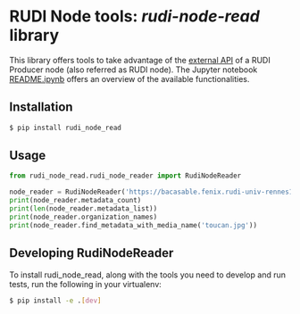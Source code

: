 # RUDI Node tools: _rudi-node-read_ library

This library offers tools to take advantage of
the [external API](https://app.swaggerhub.com/apis/OlivierMartineau/RUDI-PRODUCER) of a RUDI Producer node (also
referred as RUDI node).
The Jupyter notebook [README.ipynb](doc/README.ipynb) offers an overview of the available functionalities.

## Installation

```bash
$ pip install rudi_node_read
```

## Usage

```python
from rudi_node_read.rudi_node_reader import RudiNodeReader

node_reader = RudiNodeReader('https://bacasable.fenix.rudi-univ-rennes1.fr')
print(node_reader.metadata_count)
print(len(node_reader.metadata_list))
print(node_reader.organization_names)
print(node_reader.find_metadata_with_media_name('toucan.jpg'))

```

## Developing RudiNodeReader

To install rudi_node_read, along with the tools you need to develop and run tests, run the following in your virtualenv:

```bash
$ pip install -e .[dev]
```
